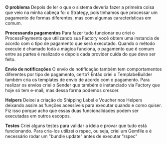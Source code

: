 __O problema__
Depois de ler o que o sistema deveria fazer a primeira coisa que veio na minha cabeça foi o Strategy, pois tinhamos que processar um pagamento de formas diferentes, mas com algumas características em comum.

__Processando pagamentos__
Para fazer tudo funcionar eu criei o ProcessPayments que utilizando sua Factory você obtem uma instancia de acordo com o tipo de pagamento que será executado.
Quando o método execute é chamado toda a mágica funciona, o pagamento que é comum entre as partes é realizado e depois cada provider cuida do que deve ser feito.

__Envio de notificações__
O envio de notificação também tem comportamentos diferentes por tipo de pagamento, certo? Então criei o TemplabeBuilder também cria os templates de envio de acordo com o pagamento.
Para realizar os envios criei o Sender que também é instanciado via Factory que hoje só tem e-mail, mas dessa forma podemos crescer.

__Helpers__
Deixei a criação do Shipping Label e Voucher nos Helpers deixando assim as funções acessíveis para executar quando e como quiser.
Fiz isso porque acho que essas duas funcionalidades podem ser executadas em outros escopos.

__Testes__
Criei alguns testes para validar a ideia e provar que tudo está funcionando.
Para cria-los utilizei o rspec, ou seja, criei um Gemfile e é necessário rodar um "bundle update" antes de executar "rspec"
